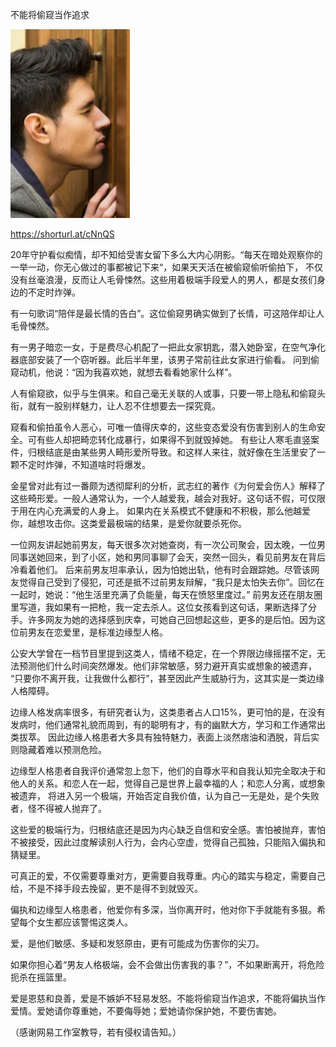 不能将偷窥当作追求


![不能将偷窥当作追求](https://github.com/ywangnccu/ywang/blob/main/images/Peep.jpg)

https://shorturl.at/cNnQS

20年守护看似痴情，却不知给受害女留下多么大内心阴影。“每天在暗处观察你的一举一动，你无心做过的事都被记下来“，如果天天活在被偷窥偷听偷拍下，
不仅没有丝毫浪漫，反而让人毛骨悚然。这些用着极端手段爱人的男人，都是女孩们身边的不定时炸弹。

有一句歌词“陪伴是最长情的告白”。这位偷窥男确实做到了长情，可这陪伴却让人毛骨悚然。

有一男子暗恋一女，于是费尽心机配了一把此女家钥匙，潜入她卧室，在空气净化器底部安装了一个窃听器。此后半年里，该男子常前往此女家进行偷看。
问到偷窥动机，他说：“因为我喜欢她，就想去看看她家什么样”。

人有偷窥欲，似乎与生俱来。和自己毫无关联的人或事，只要一带上隐私和偷窥头衔，就有一股别样魅力，让人忍不住想要去一探究竟。

窥看和偷拍虽令人恶心，可唯一值得庆幸的，这些变态爱没有伤害到别人的生命安全。可有些人却把畸恋转化成暴行，如果得不到就毁掉她。
有些让人寒毛直竖案件，归根结底是由某些男人畸形爱所导致。和这样人来往，就好像在生活里安了一颗不定时炸弹，不知道啥时将爆发。

金星曾对此有过一番颇为透彻犀利的分析，武志红的著作《为何爱会伤人》解释了这些畸形爱。一般人通常认为，一个人越爱我，越会对我好。这句话不假，可仅限于用在内心充满爱的人身上。
如果内在关系模式不健康和不积极，那么他越爱你，越想攻击你。这类爱最极端的结果，是爱你就要杀死你。

一位网友讲起她前男友，每天很多次对她查岗，有一次公司聚会，因太晚，一位男同事送她回来，到了小区，她和男同事聊了会天，突然一回头，看见前男友在背后冷看着他们。
后来前男友坦率承认，因为怕她出轨，他有时会跟踪她。尽管该网友觉得自己受到了侵犯，可还是抵不过前男友辩解，“我只是太怕失去你”。回忆在一起时，她说：“他生活里充满了负能量，每天在愤怒里度过。”
前男友还在朋友圈里写道，我如果有一把枪，我一定去杀人。这位女孩看到这句话，果断选择了分手。许多网友为她的选择感到庆幸，可她自己回想起这些，更多的是后怕。因为这位前男友在恋爱里，是标准边缘型人格。

公安大学曾在一档节目里提到这类人，情绪不稳定，在一个界限边缘摇摆不定，无法预测他们什么时间突然爆发。他们非常敏感，努力避开真实或想象的被遗弃，
“只要你不离开我，让我做什么都行”，甚至因此产生威胁行为，这其实是一类边缘人格障碍。

边缘人格发病率很多，有研究者认为，这类患者占人口15%，更可怕的是，在没有发病时，他们通常礼貌而周到，有的聪明有才，有的幽默大方，学习和工作通常出类拔萃。
因此边缘人格患者大多具有独特魅力，表面上淡然痞油和洒脱，背后实则隐藏着难以预测危险。

边缘型人格患者自我评价通常忽上忽下，他们的自尊水平和自我认知完全取决于和他人的关系。和恋人在一起，觉得自己是世界上最幸福的人；和恋人分离，或想象被遗弃，
将进入另一个极端，开始否定自我价值，认为自己一无是处，是个失败者，怪不得被人抛弃了。

这些爱的极端行为，归根结底还是因为内心缺乏自信和安全感。害怕被抛弃，害怕不被接受，因此过度解读别人行为，会内心空虚，觉得自己孤独，只能陷入偏执和猜疑里。

可真正的爱，不仅需要尊重对方，更需要自我尊重。内心的踏实与稳定，需要自己给，不是不择手段去挽留，更不是得不到就毁灭。

偏执和边缘型人格患者，他爱你有多深，当你离开时，他对你下手就能有多狠。希望每个女生都应该警惕这类人。

爱，是他们敏感、多疑和发怒原由，更有可能成为伤害你的尖刀。

如果你担心着“男友人格极端，会不会做出伤害我的事？”，不如果断离开，将危险扼杀在摇篮里。

爱是恩慈和良善，爱是不嫉妒不轻易发怒。不能将偷窥当作追求，不能将偏执当作爱情。爱她请你尊重她，不要侮辱她；爱她请你保护她，不要伤害她。


（感谢网易工作室教导，若有侵权请告知。）

